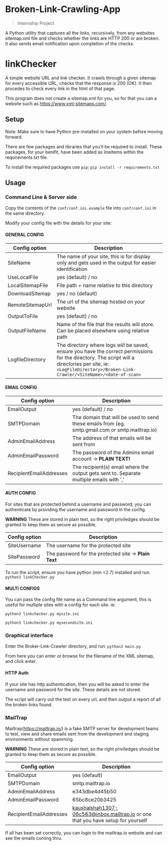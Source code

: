 # Broken-Link-Crawling-App

> Internship Project

A Python utility that captures all the links, recursively, from any websites sitemap.xml file and checks whether the links are HTTP 200 or are broken. It also sends email notification upon completion of the checks.

# linkChecker
A simple website URL and link checker. It crawls through a given sitemap for every accessible URL, checks that the response is 200 (OK). It then procedes to check every link in the html of that page. 

This program does not create a sitemap.xml for you, so for that you can a website such as https://www.xml-sitemaps.com/.

## Setup 

Note: Make sure to have Python pre-installed on your system before moving forward.

There are few packages and libraries that you'll be required to install. These packages, for your benifit, have been added as lineitems within the requirements.txt file.

To install the required packages use `pip`:
`pip install -r requirements.txt`

## Usage
### Command Line & Server side
Copy the contents of the `conf/conf.ini.example` file into `conf/conf.ini` in the same directory. 

Modify your config file with the details for your site:

#### GENERAL CONFIG

|Config option|Description|
|-------------|-----------|
SiteName|The name of your site, this is for display only and gets used in the output for easier identification
UseLocalFile|yes (default) / no
LocalSitemapFile | File path + name relative to this directory
DownloadSitemap | yes / no (default)
RemoteSitemapUrl | The url of the sitemap hosted on your website
OutputToFile | yes (default) / no
OutputFileName | Name of the file that the results will store. Can be placed elsewhere using relative path
LogfileDirectory| The directory where logs will be saved, ensure you have the correct permissions for the directory. The script will a directories per site, ie: `<LogFileDirectory>/Broken-Link-Crawler/<SiteName>/<date-of-scan>`


#### EMAIL CONFIG

|Config option|Description|
|-------------|-----------|
EmailOutput|yes (default) / no
SMTPDomain|The domain that will be used to send these emails from (eg. smtp.gmail.com or smtp.mailtrap.io)
AdminEmailAddress|The address of that emails will be sent from
AdminEmailPassword|The password of the Admins email account -> **PLAIN TEXT!**
RecipientEmailAddresses|The recipient(s) email where the output gets sent to. Separate multiple emails with ','

#### AUTH CONFIG

For sites that are protected behind a username and password, you can authenticate by providing the username and password in the config. 

**WARNING** These are stored in plain text, so the right priviledges should be granted to keep them as secure as possible. 

|Config option|Description|
|-------------|-----------|
SiteUsername| The username for the protected site
SitePassword| The password for the protected site -> **Plain Text**


To run the script, ensure you have python (min <2.7) installed and run:
`python3 linkChecker.py`

#### MULTI CONFIGS
You can pass the config file name as a Command line argument, this is useful for multiple sites with a config for each site. ie: 

`python3 linkchecker.py mysite.ini`

`python3 linkchecker.py mysecondsite.ini`

### Graphical interface
Enter the Broker-Link-Crawler directory, and run:
`python3 main.py`

From here you can enter or browse for the filename of the XML sitemap, and click enter. 

#### HTTP Auth
If your site has http authentication, then you will be asked to enter the username and password for the site. These details are not stored. 

The script will carry out the test on every url, and then output a report of all the broken links found.

### MailTrap
Mailtrap(https://mailtrap.io/) is a fake SMTP server for development teams to test, view and share emails sent from the development and staging environments without spamming.

**WARNING** These are stored in plain text, so the right priviledges should be granted to keep them as secure as possible.

|Config option|Description|
|-------------|-----------|
EmailOutput|yes (default)
SMTPDomain|smtp.mailtrap.io
AdminEmailAddress|e343dbe4d45b50
AdminEmailPassword|65bc8ce20b3425
RecipientEmailAddresses|kaushalshah1307-06c563@inbox.mailtrap.io or one that you have setup for yourself

If all has been set correctly, you can login to the mailtrap.io website and can see the emails coming thru.
